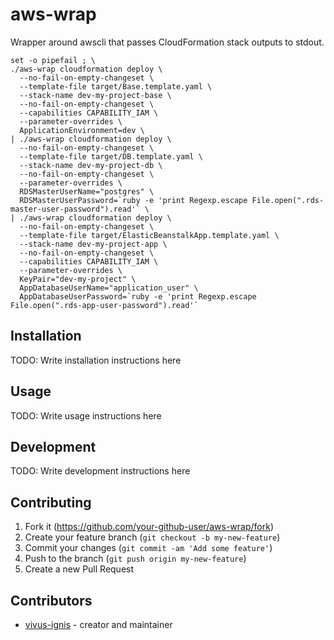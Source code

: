 # aws-wrap

Wrapper around awscli that passes CloudFormation stack outputs to stdout.

```
set -o pipefail ; \
./aws-wrap cloudformation deploy \
  --no-fail-on-empty-changeset \                                                                                                       
  --template-file target/Base.template.yaml \                                                                                
  --stack-name dev-my-project-base \                                                                                                  
  --no-fail-on-empty-changeset \                                                                                                       
  --capabilities CAPABILITY_IAM \                                                                                                      
  --parameter-overrides \                                                                                                              
  ApplicationEnvironment=dev \                                                                                                
| ./aws-wrap cloudformation deploy \                                                                             
  --no-fail-on-empty-changeset \                                                                                                       
  --template-file target/DB.template.yaml \                                                                                  
  --stack-name dev-my-project-db \                                                                                                    
  --no-fail-on-empty-changeset \                                                                                                       
  --parameter-overrides \                                                                                                              
  RDSMasterUserName="postgres" \                                                                                                       
  RDSMasterUserPassword=`ruby -e 'print Regexp.escape File.open(".rds-master-user-password").read'` \                                  
| ./aws-wrap cloudformation deploy \                                                                             
  --no-fail-on-empty-changeset \                                                                                                       
  --template-file target/ElasticBeanstalkApp.template.yaml \                                                                         
  --stack-name dev-my-project-app \
  --no-fail-on-empty-changeset \
  --capabilities CAPABILITY_IAM \
  --parameter-overrides \
  KeyPair="dev-my-project" \
  AppDatabaseUserName="application_user" \
  AppDatabaseUserPassword=`ruby -e 'print Regexp.escape File.open(".rds-app-user-password").read'`
  ```

## Installation

TODO: Write installation instructions here

## Usage

TODO: Write usage instructions here

## Development

TODO: Write development instructions here

## Contributing

1. Fork it (<https://github.com/your-github-user/aws-wrap/fork>)
2. Create your feature branch (`git checkout -b my-new-feature`)
3. Commit your changes (`git commit -am 'Add some feature'`)
4. Push to the branch (`git push origin my-new-feature`)
5. Create a new Pull Request

## Contributors

- [vivus-ignis](https://github.com/vivus-ignis) - creator and maintainer
